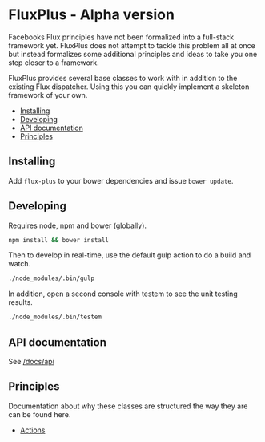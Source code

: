 # FluxPlus - Alpha version

Facebooks Flux principles have not been formalized into a full-stack framework yet.
FluxPlus does not attempt to tackle this problem all at once but instead formalizes
some additional principles and ideas to take you one step closer to a framework.

FluxPlus provides several base classes to work with in addition to the existing
Flux dispatcher. Using this you can quickly implement a skeleton framework of your own.

<!-- MarkdownTOC -->

- [Installing](#installing)
- [Developing](#developing)
- [API documentation](#api-documentation)
- [Principles](#principles)

<!-- /MarkdownTOC -->

## Installing

Add `flux-plus` to your bower dependencies and issue `bower update`.

## Developing

Requires node, npm and bower (globally).

```sh
npm install && bower install
```

Then to develop in real-time, use the default gulp action to do a build and watch.

```sh
./node_modules/.bin/gulp
```

In addition, open a second console with testem to see the unit testing results.

```sh
./node_modules/.bin/testem
```

## API documentation

See [/docs/api](docs/api/README.md)

## Principles

Documentation about why these classes are structured the way they are can be found here.

* [Actions](docs/principles/Actions.md)
